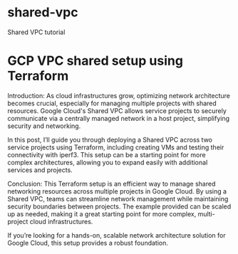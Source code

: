 # shared-vpc
Shared VPC tutorial
# GCP VPC shared setup using Terraform
Introduction:
As cloud infrastructures grow, optimizing network architecture becomes crucial, especially for managing multiple projects with shared resources. Google Cloud's Shared VPC allows service projects to securely communicate via a centrally managed network in a host project, simplifying security and networking.

In this post, I’ll guide you through deploying a Shared VPC across two service projects using Terraform, including creating VMs and testing their connectivity with iperf3. This setup can be a starting point for more complex architectures, allowing you to expand easily with additional services and projects.

Conclusion:
This Terraform setup is an efficient way to manage shared networking resources across multiple projects in Google Cloud. By using a Shared VPC, teams can streamline network management while maintaining security boundaries between projects. The example provided can be scaled up as needed, making it a great starting point for more complex, multi-project cloud infrastructures.

If you’re looking for a hands-on, scalable network architecture solution for Google Cloud, this setup provides a robust foundation.
